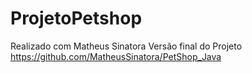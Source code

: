 # ProjetoPetshop
Realizado com Matheus Sinatora
Versão final do Projeto
https://github.com/MatheusSinatora/PetShop_Java
